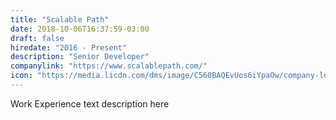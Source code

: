 ```yaml
---
title: "Scalable Path"
date: 2018-10-06T16:37:59-03:00
draft: false
hiredate: "2016 - Present"
description: "Senior Developer"
companylink: "https://www.scalablepath.com/"
icon: "https://media.licdn.com/dms/image/C560BAQEvUos6iYpaOw/company-logo_200_200/0?e=1545868800&v=beta&t=nekbhiH9xoewdnLBplhpvrnhC1o4KnaOAWirujmT8ps"
---
```


Work Experience text description here
